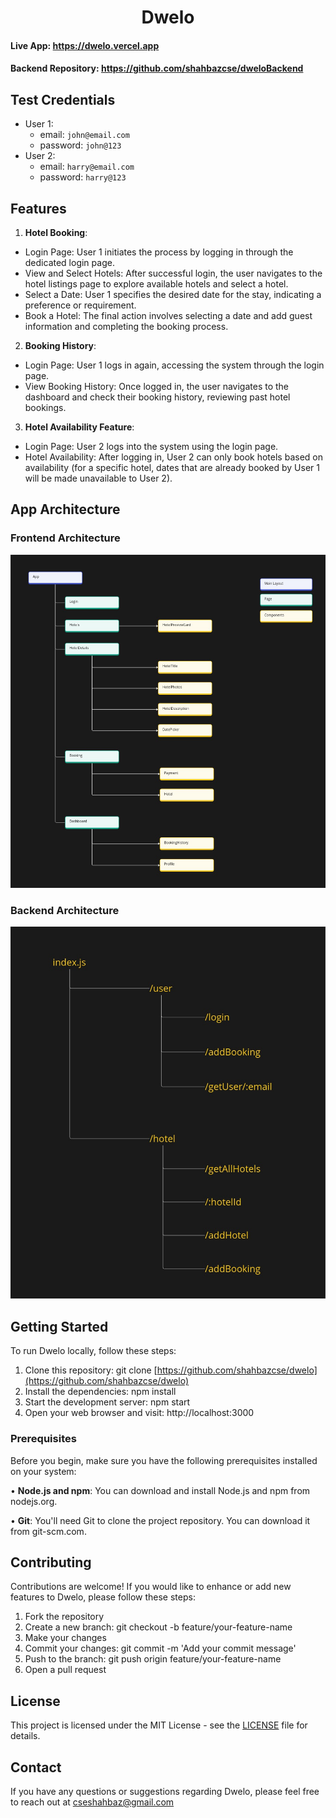 <h1 align="center">Dwelo</h1>

#### Live App: https://dwelo.vercel.app

#### Backend Repository: https://github.com/shahbazcse/dweloBackend

## Test Credentials
- User 1:
  - email: ```john@email.com```
  - password: ```john@123```
- User 2:
  - email: ```harry@email.com```
  - password: ```harry@123```

## Features

1. **Hotel Booking**:

- Login Page: User 1 initiates the process by logging in through the dedicated login page.
- View and Select Hotels: After successful login, the user navigates to the hotel listings page to explore available hotels and select a hotel.
- Select a Date: User 1 specifies the desired date for the stay, indicating a preference or requirement.
- Book a Hotel: The final action involves selecting a date and add guest information and completing the booking process.

2. **Booking History**:

- Login Page: User 1 logs in again, accessing the system through the login page.
- View Booking History: Once logged in, the user navigates to the dashboard and check their booking history, reviewing past hotel bookings.

3. **Hotel Availability Feature**:

- Login Page: User 2 logs into the system using the login page.
- Hotel Availability: After logging in, User 2 can only book hotels based on availability (for a specific hotel, dates that are already booked by User 1 will be made unavailable to User 2).

## App Architecture

### Frontend Architecture
![Frontend Architecture](https://github.com/shahbazcse/dwelo/blob/main/src/assets/Frontend.jpg?raw=true)

### Backend Architecture
![Backend Architecture](https://github.com/shahbazcse/dwelo/blob/main/src/assets/Backend.jpg?raw=true)

## Getting Started

To run Dwelo locally, follow these steps:

1. Clone this repository: git clone [https://github.com/shahbazcse/dwelo](https://github.com/shahbazcse/dwelo)
2. Install the dependencies: npm install
3. Start the development server: npm start
4. Open your web browser and visit: http://localhost:3000

### Prerequisites

Before you begin, make sure you have the following prerequisites installed on your system:

• **Node.js and npm**: You can download and install Node.js and npm from nodejs.org.

• **Git**: You'll need Git to clone the project repository. You can download it from git-scm.com.

## Contributing

Contributions are welcome! If you would like to enhance or add new features to Dwelo, please follow these steps:

1. Fork the repository
2. Create a new branch: git checkout -b feature/your-feature-name
3. Make your changes
4. Commit your changes: git commit -m 'Add your commit message'
5. Push to the branch: git push origin feature/your-feature-name
6. Open a pull request

## License

This project is licensed under the MIT License - see the [LICENSE](https://opensource.org/license/mit/) file for details.

## Contact
If you have any questions or suggestions regarding Dwelo, please feel free to reach out at cseshahbaz@gmail.com
